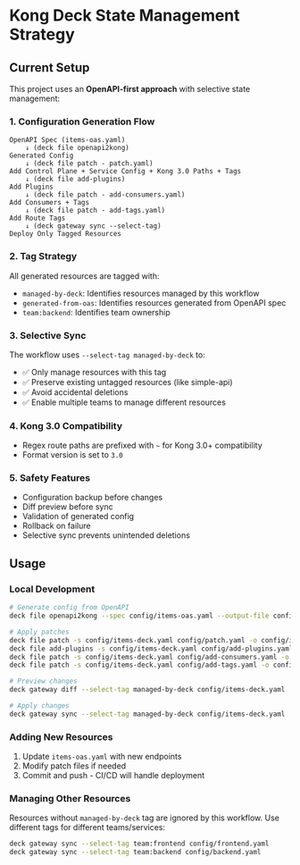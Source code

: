 # Kong Deck State Management Strategy

## Current Setup

This project uses an **OpenAPI-first approach** with selective state management:

### 1. **Configuration Generation Flow**
```
OpenAPI Spec (items-oas.yaml) 
    ↓ (deck file openapi2kong)
Generated Config 
    ↓ (deck file patch - patch.yaml)
Add Control Plane + Service Config + Kong 3.0 Paths + Tags
    ↓ (deck file add-plugins)
Add Plugins 
    ↓ (deck file patch - add-consumers.yaml)
Add Consumers + Tags
    ↓ (deck file patch - add-tags.yaml)
Add Route Tags
    ↓ (deck gateway sync --select-tag)
Deploy Only Tagged Resources
```

### 2. **Tag Strategy**
All generated resources are tagged with:
- `managed-by-deck`: Identifies resources managed by this workflow
- `generated-from-oas`: Identifies resources generated from OpenAPI spec
- `team:backend`: Identifies team ownership

### 3. **Selective Sync**
The workflow uses `--select-tag managed-by-deck` to:
- ✅ Only manage resources with this tag
- ✅ Preserve existing untagged resources (like simple-api)
- ✅ Avoid accidental deletions
- ✅ Enable multiple teams to manage different resources

### 4. **Kong 3.0 Compatibility**
- Regex route paths are prefixed with `~` for Kong 3.0+ compatibility
- Format version is set to `3.0`

### 5. **Safety Features**
- Configuration backup before changes
- Diff preview before sync
- Validation of generated config
- Rollback on failure
- Selective sync prevents unintended deletions

## Usage

### Local Development
```bash
# Generate config from OpenAPI
deck file openapi2kong --spec config/items-oas.yaml --output-file config/items-deck.yaml

# Apply patches
deck file patch -s config/items-deck.yaml config/patch.yaml -o config/items-deck.yaml
deck file add-plugins -s config/items-deck.yaml config/add-plugins.yaml -o config/items-deck.yaml
deck file patch -s config/items-deck.yaml config/add-consumers.yaml -o config/items-deck.yaml
deck file patch -s config/items-deck.yaml config/add-tags.yaml -o config/items-deck.yaml

# Preview changes
deck gateway diff --select-tag managed-by-deck config/items-deck.yaml

# Apply changes
deck gateway sync --select-tag managed-by-deck config/items-deck.yaml
```

### Adding New Resources
1. Update `items-oas.yaml` with new endpoints
2. Modify patch files if needed
3. Commit and push - CI/CD will handle deployment

### Managing Other Resources
Resources without `managed-by-deck` tag are ignored by this workflow.
Use different tags for different teams/services:
```bash
deck gateway sync --select-tag team:frontend config/frontend.yaml
deck gateway sync --select-tag team:backend config/backend.yaml
```
